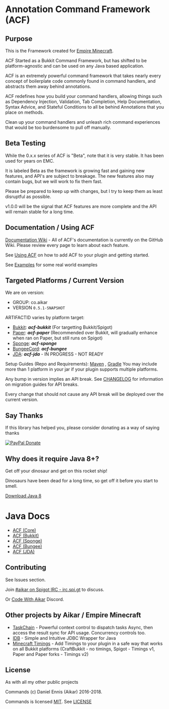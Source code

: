 # Annotation Command Framework (ACF)

## Purpose

This is the Framework created for [Empire Minecraft](https://ref.emc.gs/Aikar?gac=commands.github).

ACF Started as a Bukkit Command Framework, but has shifted to be platform-agnostic and can be used on any Java based
application.

ACF is an extremely powerful command framework that takes nearly every concept of boilerplate code commonly found in
command handlers, and abstracts them away behind annotations.

ACF redefines how you build your command handlers, allowing things such as Dependency Injection, Validation, Tab
Completion, Help Documentation, Syntax Advice, and Stateful Conditions to all be behind Annotations that you place on
methods.

Clean up your command handlers and unleash rich command experiences that would be too burdensome to pull off manually.

## Beta Testing

While the 0.x.x series of ACF is "Beta", note that it is very stable. It has been used for years on EMC.

It is labeled Beta as the framework is growing fast and gaining new features, and API's are subject to breakage. The new
features also may contain bugs, but we will work to fix them fast.

Please be prepared to keep up with changes, but I try to keep them as least disruptful as possible.

v1.0.0 will be the signal that ACF features are more complete and the API will remain stable for a long time.

## Documentation / Using ACF

[Documentation Wiki](https://github.com/aikar/commands/wiki) - All of ACF's documentation is currently on the GitHub
Wiki. Please review every page to learn about each feature.

See [Using ACF](https://github.com/aikar/commands/wiki/Using-ACF) on how to add ACF to your plugin and getting started.

See [Examples](https://github.com/aikar/commands/wiki/Real-World-Examples) for some real world examples

## Targeted Platforms / Current Version

We are on version:

- GROUP: co.aikar
- VERSION `0.5.1-SNAPSHOT`

ARTIFACTID varies by platform target:

* [Bukkit](https://spigotmc.org): ***acf-bukkit*** (For targetting Bukkit/Spigot)
* [Paper](https://paper.emc.gs): ***acf-paper*** (Recommended over Bukkit, will gradually enhance when ran on Paper, but
  still runs on Spigot)
* [Sponge](https://www.spongepowered.org/): ***acf-sponge***
* [BungeeCord](https://www.spigotmc.org/wiki/bungeecord/): ***acf-bungee***
* [JDA](https://github.com/DV8FromTheWorld/JDA): ***acf-jda*** - IN PROGRESS - NOT READY

Setup Guides (Repo and Requirements): [Maven](https://github.com/aikar/commands/wiki/Maven-Setup)
, [Gradle](https://github.com/aikar/commands/wiki/Gradle-Setup)
You may include more than 1 platform in your jar if your plugin supports multiple platforms.

Any bump in version implies an API break. See [CHANGELOG](CHANGELOG.md) for information on migration guides for API
breaks.

Every change that should not cause any API break will be deployed over the current version.

## Say Thanks

If this library has helped you, please consider donating as a way of saying thanks

[![PayPal Donate](https://aikar.co/donate.png "Donate with PayPal")](https://paypal.me/empireminecraft)

## Why does it require Java 8+?

Get off your dinosaur and get on this rocket ship!

Dinosaurs have been dead for a long time, so get off it before you start to smell.

[Download Java 8](http://www.oracle.com/technetwork/java/javase/downloads/jdk8-downloads-2133151.html)

# Java Docs

- [ACF (Core)](https://aikar.github.io/commands/acf-core)
- [ACF (Bukkit)](https://aikar.github.io/commands/acf-bukkit)
- [ACF (Sponge)](https://aikar.github.io/commands/acf-sponge)
- [ACF (Bungee)](https://aikar.github.io/commands/acf-bungee)
- [ACF (JDA)](https://aikar.github.io/commands/acf-jda)

## Contributing

See Issues section.

Join [#aikar on Spigot IRC - irc.spi.gt](https://aikarchat.emc.gs) to discuss.

Or [Code With Aikar](https://aikardiscord.emc.gs) Discord.

## Other projects by Aikar / Empire Minecraft

- [TaskChain](https://taskchain.emc.gs) - Powerful context control to dispatch tasks Async, then access the result sync
  for API usage. Concurrency controls too.
- [IDB](https://idb.emc.gs) - Simple and Intuitive JDBC Wrapper for Java
- [Minecraft Timings](https://github.com/aikar/minecraft-timings/) - Add Timings to your plugin in a safe way that works
  on all Bukkit platforms (CraftBukkit - no timings, Spigot - Timings v1, Paper and Paper forks - Timings v2)

## License

As with all my other public projects

Commands (c) Daniel Ennis (Aikar) 2016-2018.

Commands is licensed [MIT](https://tldrlegal.com/license/mit-license). See [LICENSE](LICENSE)


